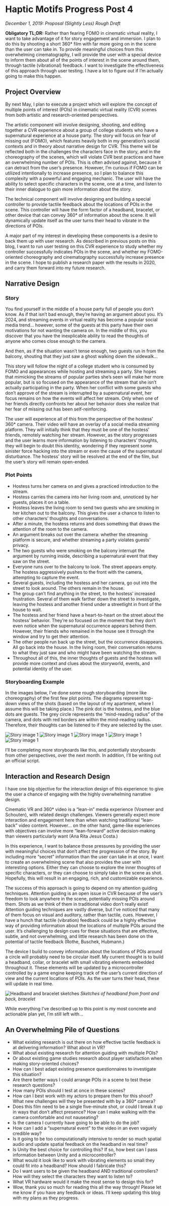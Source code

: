 # Haptic Motifs Progress Post 4

*December 1, 2019: Proposal (Slightly Less) Rough Draft*

**Obligatory TL;DR:** Rather than fearing FOMO in cinematic virtual reality, I want to take advantage of it for story engagement and immersion. I plan to do this by shooting a short 360* film with far more going on in the scene than the user can take in. To provide meaningful choices from this overwhelming cinematography, I will provide the user with a special device to inform them about all of the points of interest in the scene around them, through tactile (vibrational) feedback. I want to investigate the effectiveness of this approach through user testing. I have a lot to figure out if I’m actually going to make this happen.

## Project Overview
By next May, I plan to execute a project which will explore the concept of multiple points of interest (POIs) in cinematic virtual reality (CVR) scenes from both artistic and research-oriented perspectives.

The artistic component will involve designing, shooting, and editing together a CVR experience about a group of college students who have a supernatural experience at a house party. The story will focus on fear of missing out (FOMO), which features heavily both in my generation’s social contexts and in theory about narrative design for CVR. This theme will be reflected both in the challenges the characters face in the story, and in the choreography of the scenes, which will violate CVR best practices and have an overwhelming number of POIs. This is often advised against, because it can detract from the user’s presence. However, I’m curious if FOMO can be utilized intentionally to increase presence, so I plan to balance this complexity with a powerful and engaging mechanic. The user will have the ability to select specific characters in the scene, one at a time, and listen to their inner dialogue to gain more information about the story.

The technical component will involve designing and building a special controller to provide tactile feedback about the locations of POIs in the scene. This controller will have the form factor of a headband, bracelet, or other device that can convey 360* of information about the scene. It will dynamically update itself as the user turns their head to vibrate in the directions of POIs.

A major part of my interest in developing these components is a desire to back them up with user research. As described in previous posts on this blog, I want to run user testing on this CVR experience to study whether my controller successfully indicates POIs in the scene, and whether my FOMO-oriented choreography and cinematography successfully increase presence in the scene. I hope to publish a research paper with the results in 2020, and carry them forward into my future research.

## Narrative Design
### Story
You find yourself in the middle of a house party full of people you don’t know. As if that isn’t bad enough, they’re having an argument about you. It’s 2024, and streaming events in virtual reality has become a popular social media trend… however, some of the guests at this party have their own motivations for not wanting the camera on. In the middle of this, you discover that you have the inexplicable ability to read the thoughts of anyone who comes close enough to the camera.

And then, as if the situation wasn’t tense enough, two guests run in from the balcony, shouting that they just saw a ghost walking down the sidewalk…

This story will follow the night of a college student who is consumed by FOMO and appearances while hosting and streaming a party. She hopes that mimicking the streams of popular parties she’s seen will make her more popular, but is so focused on the appearance of the stream that she isn’t actually participating in the party. When her conflict with some guests who don’t approve of the stream is interrupted by a supernatural event, her focus remains on how the events will affect her stream. Only when one of her friends directly confronts her about her behavior does she realize that her fear of missing out has been self-reinforcing.

The user will experience all of this from the perspective of the hostess’ 360* camera. Their video will have an overlay of a social media streaming platform. They will initially think that they must be one of the hostess’ friends, remotely watching her stream. However, as the story progresses and the user learns more information by listening to characters’ thoughts, they will begin to doubt this identity, wondering if they represent some sinister force hacking into the stream or even the cause of the supernatural disturbance. The hostess’ story will be resolved at the end of the film, but the user’s story will remain open-ended.

### Plot Points
* Hostess turns her camera on and gives a practiced introduction to the stream.
* Hostess carries the camera into her living room and, unnoticed by her guests, places it on a table.
* Hostess leaves the living room to send two guests who are smoking in her kitchen out to the balcony. This gives the user a chance to listen to other characters’ thoughts and conversations.
* After a minute, the hostess returns and does something that draws the attention of the room to the camera.
* An argument breaks out over the camera: whether the streaming platform is secure, and whether streaming a party violates guests’ privacy.
* The two guests who were smoking on the balcony interrupt the argument by running inside, describing a supernatural event that they saw on the street.
* Everyone runs over to the balcony to look. The street appears empty. The hostess aggressively pushes to the front with the camera, attempting to capture the event.
* Several guests, including the hostess and her camera, go out into the street to look around. The others remain in the house.
* The group can’t find anything in the street, to the hostess’ increased frustration. Several of them walk farther down the street to investigate, leaving the hostess and another friend under a streetlight in front of the house to wait.
* The hostess and her friend have a heart-to-heart on the street about the hostess’ behavior. They’re so focused on the moment that they don’t even notice when the supernatural occurrence appears behind them. However, their friends who remained in the house see it through the window and try to get their attention.
* The other people run back up the street, but the occurrence disappears. All go back into the house. In the living room, their conversation returns to what they just saw and who might have been watching the stream.
* Throughout all of this, the inner thoughts of guests and the hostess will provide more context and clues about the storyworld, events, and potential identity of the user.

### Storyboarding Example
In the images below, I’ve done some rough storyboarding (more like choreography) of the first few plot points. The diagrams represent top-down views of the shots (based on the layout of my apartment, where I assume this will be taking place.) The pink dot is the hostess, and the blue dots are guests. The grey circle represents the “mind-reading radius” of the camera, and dots with red borders are within the mind-reading radius. Therefore, their thoughts can be listened to if they are selected by the user.

![Story image 1](./CVR-storyboards1-01.png)
![Story image 1](./CVR-storyboards1-04.png)
![Story image 1](./CVR-storyboards1-02.png)
![Story image 1](./CVR-storyboards1-05.png)
![Story image 1](./CVR-storyboards1-03.png)


I’ll be completing more storyboards like this, and potentially storyboards from other perspectives, over the next month. In addition, I’ll be writing out an official script.

## Interaction and Research Design
I have one big objective for the interaction design of this experience: to give the user a chance of engaging with the highly overwhelming narrative design.

Cinematic VR and 360* video is a “lean-in” media experience (Vosmeer and Schouten), with related design challenges. Viewers generally expect more interaction and engagement here than when watching traditional “lean-back” video content. However... on the other hand, game-like experiences with objectives can involve more “lean-forward” active decision-making than viewers particularly want (Ana Rita Jesus Costa.)

In this experience, I want to balance those pressures by providing the user with meaningful choices that don’t affect the progression of the story. By including more “secret” information than the user can take in at once, I want to create an overwhelming scene that also provides the user with interesting options. Either they can choose to explore the inner thoughts of specific characters, or they can choose to simply take in the scene as shot. Hopefully, this will result in an engaging, rich, and customizable experience.

The success of this approach is going to depend on my attention guiding techniques. Attention guiding is an open issue in CVR because of the user’s freedom to look anywhere in the scene, potentially missing POIs around them. Shots as we think of them in traditional video don’t really exist! Attention guiding techniques are vastly diverse, but I’ve noticed that many of them focus on visual and auditory, rather than tactile, cues. However, I have a hunch that tactile (vibration) feedback could be a highly effective way of providing information about the locations of multiple POIs around the user. It’s challenging to design cues for these situations that are effective, subtle, and not overwhelming, and little research has been done on the potential of tactile feedback (Rothe, Buschek, Hubmann.)

The device I build to convey information about the locations of POIs around a circle will probably need to be circular itself. My current thought is to build a headband, collar, or bracelet with small vibrating elements embedded throughout it. These elements will be updated by a microcontroller controlled by a game engine keeping track of the user’s current direction of view and the current locations of POIs. As the user turns their head, these will update in real time.

![Headband and bracelet sketches](./IMG_7820-2.jpg)
*Sketches of headband from front and back, bracelet*

While everything I’ve described up to this point is my most concrete and actionable plan yet, I’m still left with…

## An Overwhelming Pile of Questions
* What existing research is out there on how effective tactile feedback is at delivering information? What about in VR?
* What about existing research for attention guiding with multiple POIs?
* Or about existing game studies research about player satisfaction when making story-oriented choices?
* How can I best adapt existing presence questionnaires to investigate this situation?
* Are there better ways I could arrange POIs in a scene to test these research questions?
* How many POIs should I test at once in these scenes?
* How can I best work with my actors to prepare them for this shoot? What new challenges will they be presented with by a 360* camera?
* Does this film need to be a single five-minute shot, or could I break it up in ways that don’t affect presence? How can I make walking with the camera comfortable and not nauseating?
* Is the camera I currently have going to be able to do the job?
* How can I add a “supernatural event” to the video in an even vaguely credible way?
* Is it going to be too computationally intensive to render so much spatial audio and update spatial feedback on the headband in real time?
* Is Unity the best choice for controlling this? If so, how best can I pass information between Unity and a microcontroller?
* What would it look like to work with vibrating elements so small they could fit into a headband? How should I fabricate this?
* Do I want users to be given the headband AND traditional controllers? How will they select the characters they want to listen to?
* What VR hardware would it make the most sense to design this for?
* Wow, thank you so much for reading this all the way through! Please let me know if you have any feedback or ideas. I’ll keep updating this blog with my plans as they progress. 
